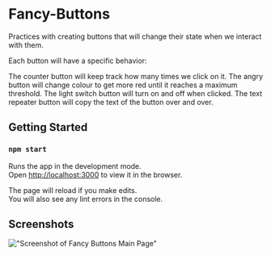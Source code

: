 # Fancy-Buttons

Practices with creating buttons that will change their state when we interact with them.

Each button will have a specific behavior:

The counter button will keep track how many times we click on it.
The angry button will change colour to get more red until it reaches a maximum threshold.
The light switch button will turn on and off when clicked.
The text repeater button will copy the text of the button over and over.

## Getting Started

### `npm start`

Runs the app in the development mode.\
Open [http://localhost:3000](http://localhost:3000) to view it in the browser.

The page will reload if you make edits.\
You will also see any lint errors in the console.

## Screenshots

!["Screenshot of Fancy Buttons Main Page"]("https://github.com/oddporson/fancy-buttons")

